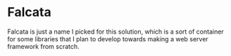 # Falcata
Falcata is just a name I picked for this solution, which is a sort of container for some libraries that I plan to develop towards making a web server framework from scratch.
